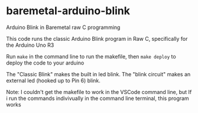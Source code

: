 # baremetal-arduino-blink
Arduino Blink in Baremetal raw C programming 

This code runs the classic Arduino Blink program in Raw C, specifically for the Arduino Uno R3

Run ```make``` in the command line to run the makefile, then ```make deploy``` to deploy the code to your arduino

The "Classic Blink" makes the built in led blink. 
The "blink circuit" makes an external led (hooked up to Pin 6) blink. 

Note: I couldn't get the makefile to work in the VSCode command line, but If i run the commands indivivually in the command line terminal, this program works
